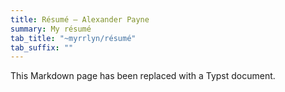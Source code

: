 ```yaml
---
title: Résumé – Alexander Payne
summary: My résumé
tab_title: "~myrrlyn/résumé"
tab_suffix: ""
---
```


This Markdown page has been replaced with a Typst document.
